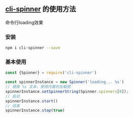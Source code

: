 ## [cli-spinner](https://www.npmjs.com/package/cli-spinner) 的使用方法
命令行loading效果

### 安装
```BASH
npm i cli-spinner --save
```

### 基本使用
```javascript
const {Spinner} = require('cli-spinner')

const spinnerInstance = new Spinner('loading... %s')
// 替换 %s 文本，使用内置的加载图
spinnerInstance.setSpinnerString(Spinner.spinners[0]);
// 启动
spinnerInstance.start()
// 结束
spinnerInstance.stop(true)
```